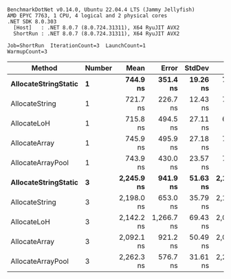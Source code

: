 ```

BenchmarkDotNet v0.14.0, Ubuntu 22.04.4 LTS (Jammy Jellyfish)
AMD EPYC 7763, 1 CPU, 4 logical and 2 physical cores
.NET SDK 8.0.303
  [Host]   : .NET 8.0.7 (8.0.724.31311), X64 RyuJIT AVX2
  ShortRun : .NET 8.0.7 (8.0.724.31311), X64 RyuJIT AVX2

Job=ShortRun  IterationCount=3  LaunchCount=1  
WarmupCount=3  

```
| Method               | Number | Mean       | Error      | StdDev   | Min        | Max        | Gen0   | Gen1   | Allocated |
|--------------------- |------- |-----------:|-----------:|---------:|-----------:|-----------:|-------:|-------:|----------:|
| **AllocateStringStatic** | **1**      |   **744.9 ns** |   **351.4 ns** | **19.26 ns** |   **722.8 ns** |   **758.2 ns** | **0.0124** | **0.0114** |   **1.02 KB** |
| AllocateString       | 1      |   721.7 ns |   226.7 ns | 12.43 ns |   708.0 ns |   732.3 ns | 0.0124 | 0.0114 |   1.02 KB |
| AllocateLoH          | 1      |   715.8 ns |   494.5 ns | 27.11 ns |   693.0 ns |   745.7 ns | 0.0124 | 0.0114 |   1.02 KB |
| AllocateArray        | 1      |   745.9 ns |   495.9 ns | 27.18 ns |   720.8 ns |   774.8 ns | 0.0124 | 0.0114 |   1.02 KB |
| AllocateArrayPool    | 1      |   743.9 ns |   430.0 ns | 23.57 ns |   729.3 ns |   771.0 ns | 0.0124 | 0.0114 |   1.02 KB |
| **AllocateStringStatic** | **3**      | **2,245.9 ns** |   **941.9 ns** | **51.63 ns** | **2,186.6 ns** | **2,280.3 ns** | **0.0343** | **0.0305** |   **3.07 KB** |
| AllocateString       | 3      | 2,198.0 ns |   653.0 ns | 35.79 ns | 2,158.2 ns | 2,227.6 ns | 0.0343 | 0.0305 |   3.07 KB |
| AllocateLoH          | 3      | 2,142.2 ns | 1,266.7 ns | 69.43 ns | 2,062.5 ns | 2,189.4 ns | 0.0343 | 0.0305 |   3.07 KB |
| AllocateArray        | 3      | 2,092.1 ns |   921.2 ns | 50.49 ns | 2,044.3 ns | 2,144.9 ns | 0.0343 | 0.0305 |   3.07 KB |
| AllocateArrayPool    | 3      | 2,262.3 ns |   576.7 ns | 31.61 ns | 2,226.3 ns | 2,285.2 ns | 0.0343 | 0.0305 |   3.07 KB |
